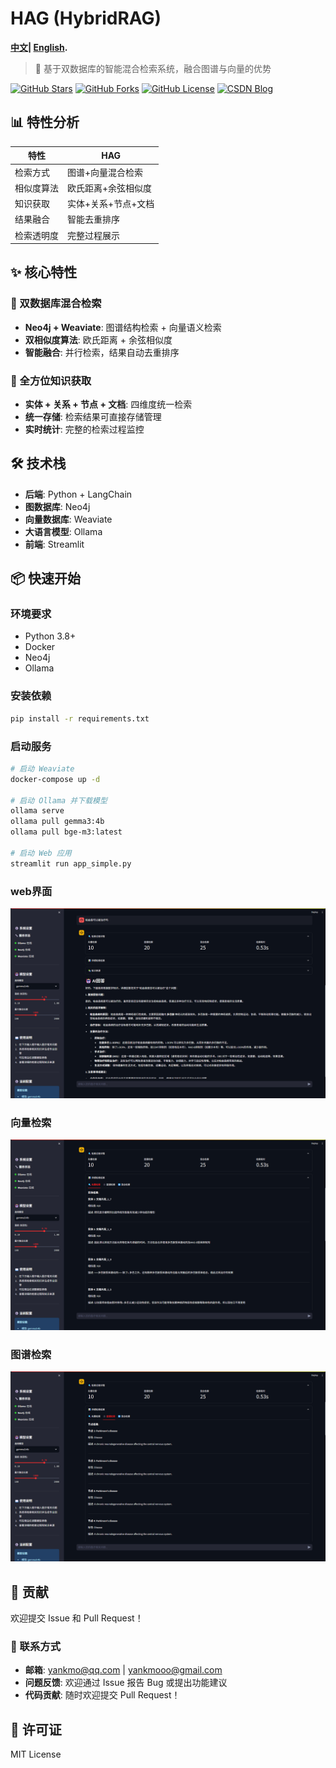# HAG (HybridRAG)
**[中文](README.md)| [English](README_EN.md).**
> 🚀 基于双数据库的智能混合检索系统，融合图谱与向量的优势

[![GitHub Stars](https://img.shields.io/github/stars/yankmo/HAG?style=social)](https://github.com/yankmo/HAG) [![GitHub Forks](https://img.shields.io/github/forks/yankmo/HAG?style=social)](https://github.com/yankmo/HAG) [![GitHub License](https://img.shields.io/github/license/yankmo/HAG)](https://github.com/yankmo/HAG/blob/main/LICENSE) [![CSDN Blog](https://img.shields.io/badge/CSDN-Blog-blue?style=social)](https://blog.csdn.net/YankMo)
## 📊 特性分析

| 特性 | HAG |
|------|-----|
| 检索方式 | 图谱+向量混合检索 |
| 相似度算法 | 欧氏距离+余弦相似度 |
| 知识获取 | 实体+关系+节点+文档 |
| 结果融合 | 智能去重排序 |
| 检索透明度 | 完整过程展示 |


## ✨ 核心特性

### 🔄 双数据库混合检索
- **Neo4j + Weaviate**: 图谱结构检索 + 向量语义检索
- **双相似度算法**: 欧氏距离 + 余弦相似度
- **智能融合**: 并行检索，结果自动去重排序

### 🎯 全方位知识获取
- **实体 + 关系 + 节点 + 文档**: 四维度统一检索
- **统一存储**: 检索结果可直接存储管理
- **实时统计**: 完整的检索过程监控


## 🛠️ 技术栈

- **后端**: Python + LangChain
- **图数据库**: Neo4j
- **向量数据库**: Weaviate
- **大语言模型**: Ollama
- **前端**: Streamlit

## 📦 快速开始

### 环境要求
- Python 3.8+
- Docker
- Neo4j
- Ollama

### 安装依赖
```bash
pip install -r requirements.txt
```

### 启动服务
```bash
# 启动 Weaviate
docker-compose up -d

# 启动 Ollama 并下载模型
ollama serve
ollama pull gemma3:4b
ollama pull bge-m3:latest

# 启动 Web 应用
streamlit run app_simple.py
```
### web界面
<!-- 在这里添加使用界面截图 -->
![Web Interface](./images/finalanwser.png)
### 向量检索
![vector Interface](./images/vector.png)
### 图谱检索
![graph Interface](./images/graph.png)

## 🤝 贡献

欢迎提交 Issue 和 Pull Request！

### 📧 联系方式
- **邮箱**: yankmo@qq.com | yankmooo@gmail.com
- **问题反馈**: 欢迎通过 Issue 报告 Bug 或提出功能建议
- **代码贡献**: 随时欢迎提交 Pull Request！

## 📄 许可证

MIT License